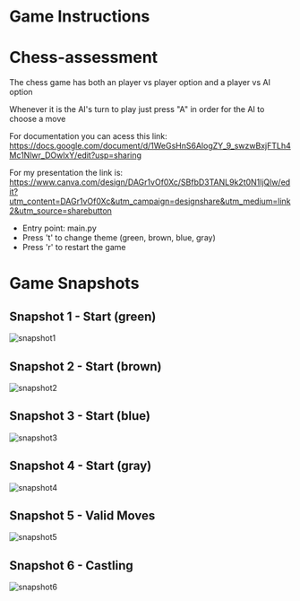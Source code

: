 # Game Instructions

# Chess-assessment

The chess game has both an player vs player option and a player vs AI option

Whenever it is the AI's turn to play just press "A" in order for the AI to choose a move

For documentation you can acess this link: https://docs.google.com/document/d/1WeGsHnS6AlogZY_9_swzwBxjFTLh4Mc1Nlwr_DOwlxY/edit?usp=sharing

For my presentation the link is: https://www.canva.com/design/DAGr1vOf0Xc/SBfbD3TANL9k2t0N1ljQlw/edit?utm_content=DAGr1vOf0Xc&utm_campaign=designshare&utm_medium=link2&utm_source=sharebutton


- Entry point: main.py
- Press 't' to change theme (green, brown, blue, gray)
- Press 'r' to restart the game

# Game Snapshots

## Snapshot 1 - Start (green)
![snapshot1](snapshots/snapshot1.png)

## Snapshot 2 - Start (brown)
![snapshot2](snapshots/snapshot2.png)

## Snapshot 3 - Start (blue)
![snapshot3](snapshots/snapshot3.png)

## Snapshot 4 - Start (gray)
![snapshot4](snapshots/snapshot4.png)

## Snapshot 5 - Valid Moves
![snapshot5](snapshots/snapshot5.png)

## Snapshot 6 - Castling
![snapshot6](snapshots/snapshot6.png)

